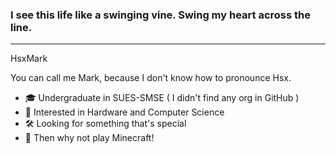 ### I see this life like a swinging vine. Swing my heart across the line.

---

HsxMark

You can call me Mark, because I don't know how to pronounce Hsx.

- 🎓 Undergraduate in SUES-SMSE ( I didn't find any org in GitHub )
- 🔭 Interested in Hardware and Computer Science
- 🛠️ Looking for something that's special
- 🎨 Then why not play Minecraft!
